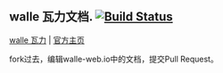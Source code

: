 walle 瓦力文档. [![Build Status](https://travis-ci.org/meolu/docs.svg?branch=master)](https://travis-ci.org/meolu/docs)
---
[walle 瓦力](https://github.com/meolu/walle-web) | [官方主页](https://walle-web.io)

fork过去，编辑walle-web.io中的文档，提交Pull Request。

